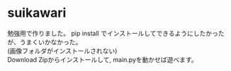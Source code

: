 # suikawari
勉強用で作りました。
pip install でインストールしてできるようにしたかったが、うまくいかなかった。<br>
(画像フォルダがインストールされない)<br>
Download Zipからインストールして, main.pyを動かせば遊べます。
